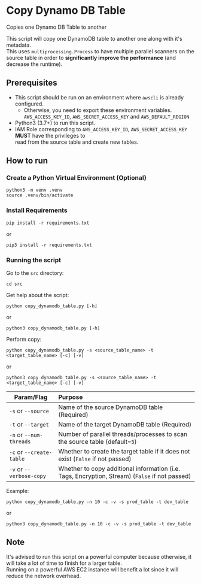 # Copy Dynamo DB Table
Copies one Dynamo DB Table to another

This script will copy one DynamoDB table to another one along with it's metadata.  
This uses `multiprocessing.Process` to have multiple parallel scanners on the source table in order to
**significantly improve the performance** (and decrease the runtime).

## Prerequisites

* This script should be run on an environment where `awscli` is already configured.
    * Otherwise, you need to export these environment variables.  
    `AWS_ACCESS_KEY_ID`, `AWS_SECRET_ACCESS_KEY` and `AWS_DEFAULT_REGION`  
* Python3 (3.7+) to run this script.
* IAM Role corresponding to `AWS_ACCESS_KEY_ID`, `AWS_SECRET_ACCESS_KEY` **MUST** have the privileges to  
read from the source table and create new tables.

## How to run

### Create a Python Virtual Environment (Optional)

```shell script
python3 -m venv .venv
source .venv/bin/activate
```

### Install Requirements

```shell script
pip install -r requirements.txt
```

or

```shell script
pip3 install -r requirements.txt
```

### Running the script

Go to the `src` directory:
```shell script
cd src
```

Get help about the script:
```shell script
python copy_dynamodb_table.py [-h]
```

or

```shell script
python3 copy_dynamodb_table.py [-h]
```

Perform copy:
```shell script
python copy_dynamodb_table.py -s <source_table_name> -t <target_table_name> [-c] [-v]
```

or

```shell script
python3 copy_dynamodb_table.py -s <source_table_name> -t <target_table_name> [-c] [-v]
```

**Param/Flag** | **Purpose** |
| ------------- |:-------------|
| `-s` or `--source` | Name of the source DynamoDB table (Required) |
| `-t` or `--target` | Name of the target DynamoDB table (Required) |
| `-n` or `--num-threads` | Number of parallel threads/processes to scan the source table (default=`5`) |
| `-c` or `--create-table` | Whether to create the target table if it does not exist (`False` if not passed) |
| `-v` or `--verbose-copy` | Whether to copy additional information (i.e. Tags, Encryption, Stream) (`False` if not passed) |

Example:

```shell script
python copy_dynamodb_table.py -n 10 -c -v -s prod_table -t dev_table
```

or

```shell script
python3 copy_dynamodb_table.py -n 10 -c -v -s prod_table -t dev_table
```

## Note
It's advised to run this script on a powerful computer because otherwise, it will take a lot of time to finish for a larger table.  
Running on a powerful AWS EC2 instance will benefit a lot since it will reduce the network overhead.